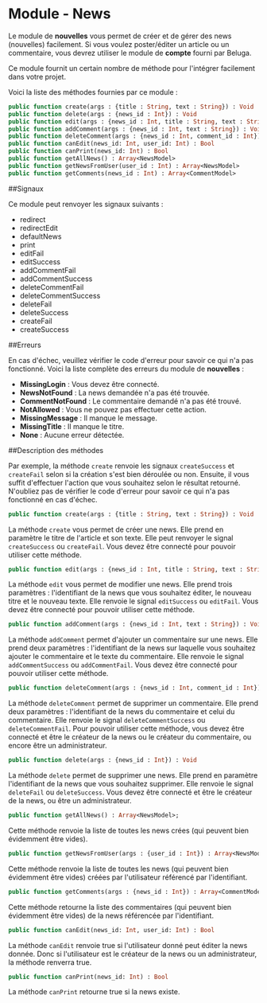 Module - News
=============

Le module de __nouvelles__ vous permet de créer et de gérer des news (nouvelles) facilement. Si vous voulez poster/éditer un article ou un commentaire, vous devrez utiliser le module de __compte__ fourni par Beluga.

Ce module fournit un certain nombre de méthode pour l'intégrer facilement dans votre projet.

Voici la liste des méthodes fournies par ce module :

```Haxe
public function create(args : {title : String, text : String}) : Void
public function delete(args : {news_id : Int}) : Void
public function edit(args : {news_id : Int, title : String, text : String}) : Void
public function addComment(args : {news_id : Int, text : String}) : Void
public function deleteComment(args : {news_id : Int, comment_id : Int}) : Void
public function canEdit(news_id: Int, user_id: Int) : Bool
public function canPrint(news_id: Int) : Bool
public function getAllNews() : Array<NewsModel>
public function getNewsFromUser(user_id : Int) : Array<NewsModel>
public function getComments(news_id : Int) : Array<CommentModel>
```

##Signaux

Ce module peut renvoyer les signaux suivants :

* redirect
* redirectEdit
* defaultNews
* print
* editFail
* editSuccess
* addCommentFail
* addCommentSuccess
* deleteCommentFail
* deleteCommentSuccess
* deleteFail
* deleteSuccess
* createFail
* createSuccess

##Erreurs

En cas d'échec, veuillez vérifier le code d'erreur pour savoir ce qui n'a pas fonctionné. Voici la liste complète des erreurs du module de __nouvelles__ :

 * __MissingLogin__ : Vous devez être connecté.
 * __NewsNotFound__ : La news demandée n'a pas été trouvée.
 * __CommentNotFound__ : Le commentaire demandé n'a pas été trouvé.
 * __NotAllowed__ : Vous ne pouvez pas effectuer cette action.
 * __MissingMessage__ : Il manque le message.
 * __MissingTitle__ : Il manque le titre.
 * __None__ : Aucune erreur détectée.


##Description des méthodes

Par exemple, la méthode `create` renvoie les signaux `createSuccess` et `createFail` selon si la création s'est bien déroulée ou non. Ensuite, il vous suffit d'effectuer l'action que vous souhaitez selon le résultat retourné. N'oubliez pas de vérifier le code d'erreur pour savoir ce qui n'a pas fonctionné en cas d'échec.

```Haxe
public function create(args : {title : String, text : String}) : Void
```

La méthode `create` vous permet de créer une news. Elle prend en paramètre le titre de l'article et son texte. Elle peut renvoyer le signal `createSuccess` ou `createFail`. Vous devez être connecté pour pouvoir utiliser cette méthode.

```Haxe
public function edit(args : {news_id : Int, title : String, text : String}) : Void
```

La méthode `edit` vous permet de modifier une news. Elle prend trois paramètres : l'identifiant de la news que vous souhaitez éditer, le nouveau titre et le nouveau texte. Elle renvoie le signal `editSuccess` ou `editFail`. Vous devez être connecté pour pouvoir utiliser cette méthode.

```Haxe
public function addComment(args : {news_id : Int, text : String}) : Void
```

La méthode `addComment` permet d'ajouter un commentaire sur une news. Elle prend deux paramètres : l'identifiant de la news sur laquelle vous souhaitez ajouter le commentaire et le texte du commentaire. Elle renvoie le signal `addCommentSuccess` ou `addCommentFail`. Vous devez être connecté pour pouvoir utiliser cette méthode.

```Haxe
public function deleteComment(args : {news_id : Int, comment_id : Int}) : Void
```

La méthode `deleteComment` permet de supprimer un commentaire. Elle prend deux paramètres : l'identifiant de la news du commentaire et celui du commentaire. Elle renvoie le signal `deleteCommentSuccess` ou `deleteCommentFail`. Pour pouvoir utiliser cette méthode, vous devez être connecté et être le créateur de la news ou le créateur du commentaire, ou encore être un administrateur.

```Haxe
public function delete(args : {news_id : Int}) : Void
```

La méthode `delete` permet de supprimer une news. Elle prend en paramètre l'identifiant de la news que vous souhaitez supprimer. Elle renvoie le signal `deleteFail` ou `deleteSuccess`. Vous devez être connecté et être le créateur de la news, ou être un administrateur.

```Haxe
public function getAllNews() : Array<NewsModel>;
```

Cette méthode renvoie la liste de toutes les news crées (qui peuvent bien évidemment être vides).

```Haxe
public function getNewsFromUser(args : {user_id : Int}) : Array<NewsModel>;
```

Cette méthode renvoie la liste de toutes les news (qui peuvent bien évidemment être vides) créées par l'utilisateur référencé par l'identifiant.

```Haxe
public function getComments(args : {news_id : Int}) : Array<CommentModel>;
```

Cette méthode retourne la liste des commentaires (qui peuvent bien évidemment être vides) de la news référencée par l'identifiant.

```Haxe
public function canEdit(news_id: Int, user_id: Int) : Bool
```

La méthode `canEdit` renvoie true si l'utilisateur donné peut éditer la news donnée. Donc si l'utilisateur est le créateur de la news ou un administrateur, la méthode renverra true.

```Haxe
public function canPrint(news_id: Int) : Bool
```

La méthode `canPrint` retourne true si la news existe.